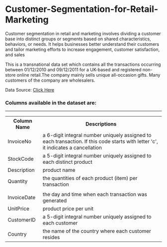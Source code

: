 # Customer-Segmentation-for-Retail-Marketing

Customer segmentation in retail and marketing involves dividing a customer base into distinct groups or segments based on shared characteristics, behaviors, or needs. It helps businesses better understand their customers and tailor marketing efforts to increase engagement, customer satisfaction, and sales


This is a transnational data set which contains all the transactions occurring between 01/12/2010 and 09/12/2011 for a UK-based and registered non-store online retail.The company mainly sells unique all-occasion gifts. Many customers of the company are wholesalers.

Data Source: <a href='https://archive.ics.uci.edu/dataset/352/online+retail'>Click Here</a>


<h3>Columns available in the dataset are:</h3>
<hr>
<table>
<tr>
  <th>Column Name</th>
<th>Descriptions</th>
</th>
</tr>
  <tr>
    <td>InvoiceNo</td>
    <td>a 6-digit integral number uniquely assigned to each transaction. If this code starts with letter 'c', it indicates a cancellation</td>
  </tr>
   <tr>
    <td>StockCode</td>
    <td>a 5-digit integral number uniquely assigned to each distinct product</td>
  </tr>
   <tr>
    <td>Description</td>
    <td> product name</td>
  </tr>
   <tr>
    <td>Quantity</td>
    <td>the quantities of each product (item) per transaction</td>
  </tr>
   <tr>
    <td></td>
    <td></td>
  </tr>
   <tr>
    <td>InvoiceDate</td>
    <td>the day and time when each transaction was generated	</td>
  </tr>
   <tr>
    <td>UnitPrice</td>
    <td>product price per unit</td>
  </tr>
   <tr>
    <td>CustomerID</td>
    <td> a 5-digit integral number uniquely assigned to each customer</td>
  </tr>
    <tr>
     <td>Country</td>
    <td> the name of the country where each customer resides	</td>
  </tr>

</table>
